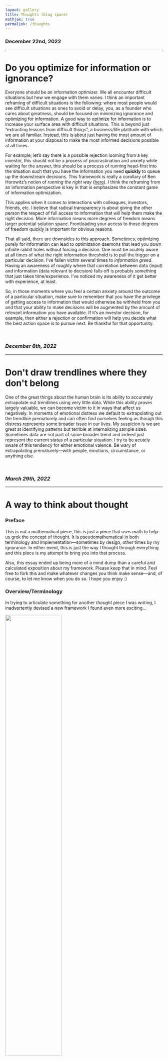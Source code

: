 ```yaml
---
layout: gallery
title: Thoughts (blog space)
mathjax: true
permalink: /thoughts
---
```



### **December 22nd, 2022**
---
# **Do you optimize for information or ignorance?**
Everyone should be an information optimizer. We all encounter difficult situations but how we engage with them varies. I think an important reframing of difficult situations is the following: where most people would see difficult situations as ones to avoid or delay, you, as a founder who cares about greatness, should be focused on minimizing ignorance and optimizing for information. A good way to optimize for information is to increase your surface area with difficult situations. This is beyond just “extracting lessons from difficult things”, a business/life platitude with which we are all familiar. Instead, this is about just having the most amount of information at your disposal to make the most informed decisions possible at all times.

For example, let’s say there is a possible rejection looming from a key investor, this should not be a process of procrastination and anxiety while waiting for the answer, this should be a process of running head-first into the situation such that you have the information you need **quickly** to queue up the downstream decisions. This framework is really a corollary of Ben Horowitz’s notion of *running the right way* ([here](https://a16z.com/2019/10/17/how-to-be-effective-ceo-leader/)). I think the reframing from an information perspective is key in that is emphasizes the constant game of information optimization.

This applies when it comes to interactions with colleagues, investors, friends, etc. I believe that radical transparency is about giving the other person the respect of full access to information that will help them make the right decision. More information means more degrees of freedom means larger potential solution space. Frontloading your access to those degrees of freedom quickly is important for obvious reasons.

That all said, there are downsides to this approach. Sometimes, optimizing purely for information can lead to optimization daemons that lead you down infinite rabbit holes without forcing a decision. One must be acutely aware at all times of what the right information threshold is to pull the trigger on a particular decision. I’ve fallen victim several times to *information greed*. Having an awareness of roughly where that correlation between data (input) and information (data relevant to decision) falls off is probably something that just takes time/experience. I’ve noticed my awareness of it get better with experience, at least.

So, in those moments where you feel a certain anxiety around the outcome of a particular situation, make sure to remember that you have the privilege of getting access to information that would otherwise be withheld from you and that your ability to make decisions will be augmented by the amount of relevant information you have available. If it’s an investor decision, for example, then either a rejection or confirmation will help you decide what the best action space is to pursue next. Be thankful for that opportunity.

&nbsp;

### *December 6th, 2022*
---
# **Don't draw trendlines where they don't belong**
One of the great things about the human brain is its ability to accurately extrapolate out trendlines using very little data. While this ability proves largely valuable, we can become victim to it in ways that affect us negatively. In moments of emotional distress we default to extrapolating out the trendline prematurely and can often find ourselves feeling as though this distress represents some broader issue in our lives. My suspicion is we are great at identifying patterns but terrible at internalizing sample sizes. Sometimes data are not part of some broader trend and indeed just represent the current status of a particular situation. I try to be acutely aware of this tendency for either emotional valence. Be wary of extrapolating prematurely—with people, emotions, circumstance, or anything else.

&nbsp;

### *March 29th, 2022*
---
# **A way to think about thought**
### Preface

This is not a mathematical piece, this is just a piece that uses math to help us grok the concept of thought. It is pseudomathematical in both terminology and implementation—sometimes by design, other times by my ignorance. In either event, this is just the way I thought through everything and this piece is my attempt to bring you into that process. 

Also, this essay ended up being more of a mind dump than a careful and calculated exposition about my framework. Please keep that in mind. Feel free to fork this and make whatever changes you think make sense—and, of course, to let me know when you do so. I hope you enjoy :)

### Overview/Terminology

In trying to articulate something for another *thought* piece I was writing, I inadvertently devised a new framework I found even more exciting...

<img style="float: center; margin: 0px 25px 25px 0px;" src="{{site.imgurl}}/thoughtspace_fig1.png" height="60%" width="60%"/>

Consider two ideologies, A and B, projected into some n-dimensional idea or thought space. Each dot is an individual in that thought space, each with their own ideological composition that places them in a certain position in this thought space.

That weird shape “A” in my figure is an ideology, which I’ll call a “subspace”—that is, the minimum bounded thought space that encapsulates all individuals belonging to that ideology. People (again, those dots) with minor deviations from the accepted school of thought push the bounds of that ideology outward into new pockets of thought space. The morphology of the subspace is therefore determined by the ideologies of its constituent individuals.

“B” is an ideological antagonist to A. That is, there is no set of shared coordinates in thought space between A and B (i.e. A ⋂ B = Ø.) “x” is an individual whose current ideology is not readily defined (i.e. there is no publicly accepted label<sup>*</sup> for that individual’s ideas and therefore their position in thought space.)

<sup>*</sup>This is slightly misleading and so the nuance is captured below.

### Expanded model

The proximity of x in thought space to a given subspace is an important component in determinining whether x will be subsumed by that subspace. One can think of it as the extent of ideological alignment—someone whose opinions may be aligned with Socialism but who has yet to classify themselves as such.

However, an important distinction is that it is not *actual* proximity in thought space to a given subspace but is instead the proximity to the nearest *known* subspace that is the relevant factor. If one is unaware of the existence of Buddhism but arrives at conclusions similar to Buddhist tenets, one will not become a Buddhist until it appears on their map of known thought space. They are only then even remotely likely to classify themselves as a Buddhist.

Now it only naturally follows that the likelihood of someone being sucked into that ideology, or subspace, is directly proportional to their proximity in thought space to that subspace. That is, the more aligned with a given ideology a person is, the more likely they are to convert. A corollary to this is that the likelihood of an individual not joining *any* defined ideology is directly proportional to the distance to their nearest ideology (again, not globally, but in *known* thought space.)

It might be conceptually convenient to think of each subspace in known thought space as having a certain graviational pull on all individuals. That gravitational pull seems most likely to be a function of its proximity to a given individual in thought space as well as its size (i.e. how many people are contained within the subspace, or ideology.)

<img style="float: left; margin: 0px 25px 25px 0px;" src="{{site.imgurl}}/thoughtspace_eq1.png" height="150px"/>

Where the numerator $m_{A}$ is the number of known individuals in subspace A and the denominator $d_{xA}$ is the [Euclidean distance](https://en.wikipedia.org/wiki/Euclidean_distance#Higher_dimensions) in thought space between person x and the centroid of subspace A.

It is important to underscore the fact that both variables are determined by the known thought space—that is, the ideologies, the number of individuals in each ideology, and the nuances of each ideology *known to the individual*. In instances where people’s average awareness of other ideologies is limited, a certain ideology can very readily claim dominance.

Another factor that feels important to capture in this model is the innate malleability of any individual, given their age. We can likely agree (I hope definitively) that one’s adolescent years are more formative than one’s late 60’s. This is not to say that ideological conversion is impossible at a later stage, it is just to acknowledge that there is an innate bias that predisposes people to being more receptive to ideologies at certain ages than at others.

<img style="float: center; margin: 0px 25px 25px 0px;" src="{{site.imgurl}}/thoughtspace_fig2.png" height="100%" width="100%"/>

You might argue with the shape of this curve (and we’d definitely both disagree about its relative proportions) but the important thing is that this malleability curve, let’s say M(t), is a nonlinear function normalized to the peak malleability of an individual throughout their lifetime. This serves as a weighting function for our “gravitational pull” equation. People are more malleable, or receptive, to the pull of ideologies at certain points in their life. We’re just looking for a way to express this “mathematically”.

So now to update the original equation...

<img style="float: center; margin: 0px 25px 25px 0px;" src="{{site.imgurl}}/thoughtspace_eq2.png" height="100%" width="100%"/>

With the only difference being that we are now also weighting the influence of an ideology by the malleability/receptiveness of that individual based on their age at the time of exposure.

Peak likelihood of indoctrination is likely during adolescence when the known thought space is minimal and the malleability is high. This basically affords an ideology unfettered influence over that individual, especially if the exposure to other ideologies is negligible.

Peak likelihood of conversion might come during college, where exposure to more ideologies is extreme (i.e. the known thought space broadens) and malleability is high.

### Outliers

Given the information above, it follows that there must be some threshold of dissonance between the individual’s beliefs and the “mean ideology” (i.e. the centroid of the subspace to which that individual belongs) that causes a fracturing between the two (i.e. x no longer is part of A.) I see this as the point at which the individual would openly dissociate from the label of that subspace. 

As nodes (individuals) start to cluster around a particular region, especially near the boundaries of a subspace, it makes sense that they might collectively split from the subspace with enough momentum (ideological meiosis?.)

Their likelihood of splitting is similar to the equation outlined above. The further on the periphery of an ideology they are and the more frequent and raw the exposure to each other’s deviations from that mean ideology, the more likely they are to split and form their own subspace. Think: denominations of Christianity that formed and continue to form.

Requisite for these types of subspaces to form is some medium through which these individuals/nodes can be made aware of one another. Prior to Gutenberg’s invention of the movable-type printing press, new subspaces were not able to form as easily given that the set of nodes whose position was known to other nodes was limited. That is, the known thought space for the average node was significantly more limited than it is today (duh.)

As communication technologies emerged they made more people more aware of other people and their respective ideologies. The average known thought space was broadened.

History has provided us with many such communication technologies (of all scales.) From books/literacy to cities to IRC to 4chan to [Pioneer](https://pioneer.app) and more, substrates have and continue to emerge to facilitate quicker development of known thought space. As more nodes become more aware of global thought space more subspaces and conversions emerge.

As more nodes join each subspace, they strengthen its existence by broadening its boundaries (in both physical and thought spaces!.) This reflexively increases the likelihood of subsuming new nodes.

With increasing means of exposing individuals to global thought space, we can expect to see more ideologies/communities continue to emerge. This is already expected, of course, it is just pleasing to arrive to the same conclusion using this framework.

### Nascent subspaces and their formation

Martin Luther would not have been able to spark the Reformation without making people aware that other people were aware of his nascent ideology (early use of network effects.) Communication tools serve as a substrate through which the average known thought space of its participants broadens.

### Real-world implications

I believe there are some real-world implications for this framework. Consider for instance the targeting of youth for ideologies of various kinds (e.g. Christian Camp, Hitler Youth, Boy Scouts, etc.) Indoctrination 101... This framework potentially offers a crude way of modeling the various factors that drive the adoption of those ideologies—that is:

- the innate malleability or plasticity of people of a certain age
- the number of people they are exposed to who believe that ideology
- the extent of their awareness of other ideologies
- the extent of ideological alignment with other ideologies of which the individual is aware

This also provides a convenient way to think about how limited exposure to other ideologies breeds blind dogma—think: the feedback loop of social media echo chambers, people in remote regions who have limited exposure to people of the “opposite” political persuasion, etc. Conversely, we can also see how exposure breeds intellectual diversity—in this framework, new subspaces (or ideologies) invariably emerge from exposure (i.e. expanding known thought space.) People who live in big cities likely have broader known thought spaces than those who live in rural regions. For politically inclined adults who move to big cities but still are blinded by dogma, this is also explained: their M(t) (malleability) is so low that the gravitational pull of another ideology that would otherwise exist is significantly reduced. This is not at all to say that it is impossible to have conviction in a big city—it is just to say that the constant exposure will on average erode that hypothetical max degree of conviction.

### Final thoughts

This framework is incomplete (and possibly incoherent..?) I will plan to expand on it as both time and my headspace allows. For now, I’m posting prematurely to feel the pressure of random eyeballs as well as to get feedback in the process. Thanks for reading!

&nbsp; 


### *February 18th, 2022*
---
# **My secret side project**

<img style="float: center; margin: 0px 25px 25px 0px;" src="{{site.imgurl}}/blogContent/hawaii.png" height="100%" width="100%"/>


On a gorgeous Hawaiian day in late December I whipped together a little script. For various reasons, I am keeping the purposes of this script secret. What you need to know is that this little script was birthed from the confluence of my boredom and my randomly reading API docs of a popular mobile app. I thought of a cool feature one could build using the API and built out a pretty basic service in a few hours. I sent my MVP to a close friend in consumer social. 10sec later he texts back...

<img style="float: left; margin: 0px 25px 25px 0px;" src="{{site.imgurl}}/blogContent/sideproject_imessage.png" height="35%" width="35%"/>

He gives me the idea for an improved derivative of this product and suggests we productize and ship that new product in the next 2 weeks. We partner up with one of his colleagues to build out a website and productionize my little MVP.

I whip together a sufficiently scalable backend and clean up my script. My friend designs a simple website which his colleague builds with a basic API layer to interface with our db. We reach out to some TikTokers to post and within a day we’ve locked in the campaign.

After some basic stress tests, we feel we are ready and the first TikTok post goes out on Jan. 16th. Within the first 22 days we get the following data:

<img style="float: left; margin: 0px 25px 25px 0px;" src="{{site.imgurl}}/blogContent/sideProject_stats.png" height="400px"/>

TL;DR this project is still in its infancy and we initially got obliterated by the demand (crashing servers, blocking/delaying services, etc..) We have a lot of conviction in the project and are going to start properly ramping up the growth. This was all just a very prelimenary test-run.

I’ve realized in pursuing this side project the power of rapid exploration. This flies in the face of what most founders are taught to believe. People in tech overindex on the merits of shipping products the conventional way (i.e. come up with an idea, make a pitch deck, reach out to investors, build out an MVP after hiring the 10x engineers you convinced to join, tell everyone on LinkedIn you’re the CEO of a future unicorn despite the fact that all you’ve done thus far is incorporate with Stripe Atlas, etc..) Even as kids we are trained to think so definitively about things—”I *will* be an X one day”. Why not just give it a shot and reassess in a couple of weeks?

This approach is not per se a prescription for anyone considering pursuing a startup but moreso a recommendation to those who are capable enough to build products and curious enough to indulge that capability. Just build something casually for 2 weeks and make sure to get it to market fast enough to determine whether it’s worth pursuing further.

If you are toying with an idea, I suggest you:

1. Quickly (1 week MAX) build an MVP (if you are technical—if not, then make a Figma protoype)
2. Text the absolute minimum number of people you need to see this project through to completion to collaborate with you (2 other people MAX, in my opinion)
3. Make a compelling landing page with at least a sign up field
4. Launch using TikTok and make an assessment in 2 weeks as to whether the product is worth pursuing further (spend no more than $2,000)

The opportunity cost is completely overshadowed by the potential upside for these side projects.  I want to advocate heavily for lowering the mental friction of starting a project. Start putting together something cool tomorrow and let me know how it goes (DM’s open on [Twitter](https://twitter.com/sachaker)!)


&nbsp; 

### *March 23rd, 2021*
---
# **Change vs. Progress**

It is incredibly important not to conflate change with progress. 

Progress exists at the intersection between change (state B ≠ state A) and growth (some optimization towards the objective). Change can exist without growth (e.g. a new presidency, binary fission of a bacterium, etc.), but growth cannot exist without change (some sense of modification is requisite for optimization).

Without a driving force towards growth, the action or change will be what we can call "yieldless". For example, if I choose to go running, the act of running itself may in fact be the objective, and that will hold under any context in which I am running. However, if my goal has shifted to using running as a means of achieving something else (like moving from point A to point B), then the actions that progress me towards that goal become contextual—running on a treadmill achieves the same action without any progress (as defined by the context). By the same token, science has the bad habit of feigning progress where, in most instances, we are simply just running in place.<sup>1</sup>

It is very easy to see changes within science and be excited by the carrot of progress, but how have those changes progressed us towards the initial objective? In medicine, as an admitted generalization, the objective function is easily defined: are we closer to curing the disease in question? Without proper heuristics for determining this, yiedless changes can safely hide under the veil of progress.<sup>2</sup>

I suspect that we would benefit greatly from inoculating ourselves to the allure of change and no longer misconstruing it as progress. Who would have thought that using the ultimate goal to guide the action could be so hard??

&nbsp; 
> ##### <sup>1</sup>The iPhone, as another example, has arguably undergone many yieldless changes over the years (compare the growth rate of the product quality in the early years of the iPhone to now), yet the illusion of continued progress has been upheld by the consistency of these iterations.

> ##### <sup>2</sup>Collison and Cowen's 2019 piece on this ([here](https://www.theatlantic.com/science/archive/2019/07/we-need-new-science-progress/594946/)) outlines the urgency of establishing these heurestics across industries. It's a great read.

&nbsp;

### *Novemeber 3rd, 2020*
---
# **Reflexivity in politics**
Distributing poll results to a population before an election degrades the predictiveness of that population by a significant margin. Is there a [psephological](https://en.wikipedia.org/wiki/Psephology) law for this? I'm not sure, but there should be...

In 2016, I warned my family and friends that distributing polls that predict a landslide in Clinton's favor would result in mass complacency, and that this complacency would manifest as poor Democractic turnout. If my community of friends is at all a microcosm to the younger population in the United States, in 2016, ~10 of them (likely more—I only asked a small handful) did not vote because "Hilary [was] going to win in a landslide... No need to go through the pain of voting". 3 of those 10 friends were from Florida, a [crucial swing state](https://en.wikipedia.org/wiki/2016_United_States_presidential_election_in_Florida) in that election. I fear that the same thing may happen with this election today.

While I am not confident in the final outcome of this election, I do feel comfortable positing that the final result will be *much* closer than predicted by any leading pollsters.

The point here is that I think that there is a lot about [reflexivity](https://en.wikipedia.org/wiki/Reflexivity_(social_theory)) that remains unexplored and believe that finding elegant ways to mathematically model reflexivity in different systems would be of immeasurable benefit to statistics, economics, neuroscience, and beyond.

> ##### Shockingly, the "error" of the pollsters' predictions in 2016 was actually pretty much at the [mean combined error for past elections](https://fivethirtyeight.com/features/the-polls-are-all-right/) (only 4% higher than the average). It should be noted that these data are weighted by the number of polls put out by each institution and so the most active pollsters are weighted the highest. The interesting insight here would be to see whether there is a correlation between this weight and the error itself, since the most popular pollsters can be expected to be covered by big media outlets more than their counterparts. The more media coverage a poll receives, the less likely it is to be correct.

&nbsp;


### *June 1st, 2020*
---
# **Some questions...**

> ##### A few random things that I've been thinking about quite a bit. Some date back years, others in the past few hours

#### Why does it feel like Hungary disproportionately produced some of the brightest and most prolific minds of the 20th century?
- [Erdos](https://en.wikipedia.org/wiki/Paul_Erd%C5%91s), [von Neumann](https://en.wikipedia.org/wiki/John_von_Neumann), [Gabor](https://en.wikipedia.org/wiki/Dennis_Gabor), [Wigner](https://en.wikipedia.org/wiki/Eugene_Wigner), [Elo](https://en.wikipedia.org/wiki/Arpad_Elo), and [many, many more](https://en.wikipedia.org/wiki/List_of_Hungarians)

#### How can we quantify the changes to a predicted outcome after that prediction is disseminated to the population whose behavior is being predicted?
- Think: election polls, distributions of wait times, etc. Is this sufficient to describe the glaring errors of all the 2016 US Presidential polls?

#### What city in a Third World country will bear the greatest intellectual fruits in the next 25 years? 
- Lagos? CDMX? 

#### Why has the wash time of restaurant-grade dishwashers (~1min) been so disparate from its domestic counterpart for so long? 
- I'm not convinced that this "industry-domestic discrepancy" exists to the same extent for other applicable technologies, especially not for so long (the processor in your iPhone is 5 orders of magnitude more powerful than that of Apollo 11)

#### Is globalization always a good thing? And to what extent does the globalization of technology align with (and also engender) cultural globalization?
- China has reaped the rewards of Western innovation without the "burden" of democracy (great convo on this [here](https://podcasts.apple.com/us/podcast/34-zev-weinstein-on-parenting-boys-generation-z/id1469999563?i=1000474506222)), yet it does not feel that this adoption has been at the cost of any cultural identity. On the other hand, the physical presence of Turks in Germany has had profound influence on the culture (and cuisine) of the latter, though their relationship dates back to at least WWI (before US-China relations) so maybe the comparison isn't fair.

&nbsp;


### *May 9th, 2020*
---
# **My take on the COVID-19 market**

> ##### Disclaimer: I am not recommending any specific stock purchases here, nor am I licensed to do so. I merely want to share the thought processes that helped me profit during the volatility effectuated by COVID-19


People have been scared.


It makes sense, how could you not be when there exists the incessant echo chamber that is contemporary media? Call it ignorance, but I usually never listen to stock recommendations or follow markets through any particular media outlet. My investment approach could not be simpler: I think about the market, I substantiate or uproot my hypothesis with market data, and update my internal model of that market using these data.


A reasonable response would be to laugh. *What the hell do you know, punk?* Well, not much, but enough to consistently beat out some of the weirdest markets in the past 3 years and hold a constant >30% returns for that time. I have helped my family, other families, and my friends invest in the market, because at its best, it's a lot of fun. 


I'm no guru, I just love contrarian thinking. Thankfully, this translates well in investing: flying in the face of conventional wisdom, in late 2018, I shorted FB and AAPL based on a theory I had about their self-imposed pigeon holing. If this sound stupid, I encourage you to check out their stock prices for that year (P.S. I made >350% returns from those puts). Big money is made when you are right and the majority is wrong (see [Burry](https://en.wikipedia.org/wiki/Michael_Burry), [Dalio](https://en.wikipedia.org/wiki/Ray_Dalio), or [Soros](https://en.wikipedia.org/wiki/George_Soros)). If everyone says I am wrong about a prediction, it's often an incentive to chase the idea further.


Back to 2020... COVID-19 has taken a huge chunk out of the economy, a chunk which is almost perfectly distributed across each industry. On March 10th, I was debating with my mom about this investment climate, as she was consumed by anxiety about the stock market and how the experts were saying it would be a recession (I remain pretty convinced that an imminent threat of such magnitude to the economy that's universally accepted as likely will in fact beget solutions that prevent it from actually materializing. These things really are reflexive in that way and every major economic recession has blindsided the majority, that's why they happen! That's probably for another blog post, though).


My mom, in line with the rest of America, was convinced that everything would plummet and that it would be a year for any of these stocks to rebound. I thought this all over... Just looking at the tech industry, it would make sense that hardware companies would be severely impacted—a lot of these tech behemoths got a cold splash of water exposing their overdependence on China (as if the [ongoing trade wars](https://en.wikipedia.org/wiki/China%E2%80%93United_States_trade_war) weren't enough). These hardware companies (e.g. AAPL, NVDA, AMD) now have to rethink their entire supply chain. The software companies (e.g. TWLO, OKTA, SHOP), however, should be much more nimble and unaffected by the downturn, right? Teams of programmers should still be able to deploy code from their bedrooms and people should still consume their products remotely.


As it turned out, the aforementioned industries (and individual stocks) were affected equally, and I just knew that the software stocks would rebound earlier. I'll let the data speak for themselves:


<img style="float: left; margin: 0px 15px 15px 0px;" src="{{site.imgurl}}/stocks.png"/>


<p align="center">
	<b>Stock returns from 3/10/20 - 5/9/20 (green = software, red = hardware)</b>
</p>


Now before you think that I retroactively changed my selection of stocks to sound smart in a blog post, these were the actual 3 that I recommended. I should probably say that I'm still invested in TWLO, and have been for years (first bought at $76/share), but I sold off all my other stocks about 5 months ago when it became too time consuming.


These differences may seem slight, but the worst performing of my recommendations is 134% of the biggest return for the aforementioned hardware companies (and TWLO returns are 519% of AAPL returns for this period!).


The point here is that intuition and calculated thought can be an important factor in distinguishing you in investment. Don't believe me? Billionaire George Soros literally moves millions of dollars [based on pain](https://www.equitymaster.com/diary/detail.asp?date=01/13/2016&story=1&title=George-Soros-Has-Got-a-Backache-Again-and-This-Time-Its-Because-of-China) in different parts of his body. Everyone else uses financials and the same old indicators—be different.


&nbsp;



### *April 19th, 2020*
---
# **The crucial missing link for Artificial Neural Networks**

> ##### I'm going to jump right into this one, so apologies if it lacks the technical introduction such a post might demand


Artificial Neural Networks (ANNs), as the name might suggest, were built with the brain as a primary influence—artificial neurons connect to each other, each conferring signals to others and each with connections that vary mostly in accordance with the alignment between the neuron's activity and the ultimate achievement of the system's goal (see [objective functions](https://en.wikipedia.org/wiki/Mathematical_optimization)). This was a breakthrough in the field of computer science as it completely transformed the capabilities of computers to achieve complex tasks. Computers were no longer just efficient computing devices that did simple tasks quickly and consistently—they now could *improve* iteratively (see [Perceptron](https://en.wikipedia.org/wiki/Perceptron) and the lesser appreciated [MENACE](https://www.mscroggs.co.uk/blog/19)).


Things have improved a lot with regards to computing power since those early days, but the reality is that the fundamentals of ANNs simply haven't witnessed the same growth.


What we see is that, despite the fact that we can reach unprecedented [network depth](https://towardsdatascience.com/gating-and-depth-in-neural-networks-b2c66ae74c45), performance just doesn't scale. Part of this is due to what is dubbed the [vanishing gradient problem](https://en.wikipedia.org/wiki/Vanishing_gradient_problem), in which the changes made to the connections of neurons deep into the network are negligible and therefore less likely to contribute to the final network output. This problem was significantly alleviated by the development of [ResNets](https://arxiv.org/abs/1512.03385), the original version of which broke numerous world records for image classification and other tasks. However, increasing the depth of this network still results in a performance plateau at a certain depth (the error difference between 50 and 100 layer ResNets, for the tasks I've used them for, is negligible). How has increasing the number of neurons, connections, and layers to unprecedented heights in our ANNs not brought us within reasonable proximity to the cognitive powers of the brain?


Take a look at how performance of a basic network can actually get worse by adding layers (image classification network on CIFAR-10 dataset):


<p align="center">
	<b>Deeper version of network does worse at image classification</b>
</p>


<img style="float: left; margin: 0px 15px 15px 0px;" src="{{site.imgurl}}/blogContent/errorXiterXlayers.png" height="250%" width="250%"/>


It's clear that a network with connectivity as its only parameter is insufficient to generate the flexibility of the brain.


I believe that the most significant factor missing from the way we build ANNs that is present in the brain is electric fields. While artifical neurons in ANNs are mathematical representations, biological neurons (just "neurons", from now on) occupy physical space, and thus their interactions are influenced along a spatial dimension (*Note: I definitely do not consider layers of an ANNs as spatial*). I also believe that the importance of the electric fields emitted by neurons is severely underappreciated in the field of neuroscience, despite the vast evidence for their significance in the biophysics of the brain as well as cognition ([here](https://www.ncbi.nlm.nih.gov/pmc/articles/PMC4534030/) and [here](https://www.scientificamerican.com/article/brain-electric-field/), and I'm comfortable arguing that the breakthrough of [LFPs](http://www.scholarpedia.org/article/Local_field_potential) is because they register both action potentials and the resulting electric fields).


The electric fields emitted by active neurons contribute to the complexity of the entire system by being reflexive—an active neuron emits a field which in turn influences the firing dynamics of that neuron and the surrounding neurons, which influence downstream neurons which in turn emit electric fields which in turn... you see where this going. The result is that groups of neurons in the same vicinity will collectively generate large electric fields that will modify their biophysical signature and possibly enable computations that are otherwise unachievable in a state of individual isolation. The fact that neurons are exist in the world of biology has been seen as a hindrance to their computational abilities (slow time constants, high noise, energetically expensive, etc.), but the reality is that such complexity simply could not exist on a processor and instead *only in a biological system*, or one that merges the two.


Anyway, the point here is that for ANNs to approximate or surpass the complexity and cognitive flexibility of the brain, they must first address this issue. I think embedding actual neural tissue in circuitry ("wetware") is a really smart way of tackling this, and I'll be keeping my eye on [Cortical Labs](https://www.cclabs.ai/), [Koniku](https://koniku.com/technology), and maybe even [this nutjob](https://www.youtube.com/watch?v=h2nNKbO9-Eg) (who did the inverse).


&nbsp;


### *April 10th, 2020*
---
# **Humanity has already found the neural seat of consciousness, science has just overlooked it**

If someone put a gun to my head and made me blurt out the part of the brain that houses consciousness<sup>†</sup>, I'd say "thalamus" without breaking a sweat.

[The thalamus](https://www.ncbi.nlm.nih.gov/books/NBK542184/) is a chunk of gray matter found in the forebrain. This is the Grand Central of the brain—it receives input from a vast number of areas and its projections innervate almost all sections of the cerebral cortex. The result: the thalamus both integrates and distributes information from countless areas. For instance, if sensory input comes in, the thalamus works its magic (transforms that sensory information along some dimension), and then spits it back into the sensory area from whence it came.

I believe quite strongly that anticipation is an evolutionary prerequisite for consciousness and that it demands the coordinated integration of the senses. Why does anticipation require the integration of the senses? Just think about it: let's say a person is swinging a punch at you. Well, first of all, you would need to calculate the trajectory of their swing ([motor cortex](https://journals.plos.org/plosone/article?id=10.1371/journal.pone.0191480)) which would require that you visualize their fist reaching your face ([visual cortex](https://www.ncbi.nlm.nih.gov/pmc/articles/PMC4595480/)). Significance is assigned to avoiding their fist reaching your face because you know that it will hurt ([nociceptors](https://www.ncbi.nlm.nih.gov/pmc/articles/PMC2964977/)). All of this activity coming from disparate regions of your brain before the fist has even come near your face. Without the tight and timely integration of all the information, you can bet your ass that tomorrow you'd wake up with a black eye... 

Why is anticipation a requisite for consciousness? Because anticipation itself requires:
- An internal, updatable model of the world (think: [Bellman Equation](https://en.wikipedia.org/wiki/Bellman_equation))
- A sense of futurity (not just living in the *now*, but in the *next*)
- Pattern identification (I would feel pretty comfortable positing that this is the product of the other two)

I am putting forward that these 3 pillars are the building blocks on which consciousness is built. If we could find regions in the brain that encode or enable these, then I'd say we are well on our way to uncovering the secrets of consciousness.

Back to the thalamus... Just based on sheer connectivity, it seems like the thalamus has always been a prime candidate for understanding neural processes on a fundamental level. Why has it taken so long for focus to shift to the thalamus? The thalamus has historically been viewed as a "low-level" (yuck!) center (yuck yuck!!), as part of a contrived framework of anatomical hierarchy in the brain. Everyone learns in their 101 courses that "the midbrain is the lower brain... and the thalamus and associated areas are part of the limbic system" ([here](https://science.howstuffworks.com/life/inside-the-mind/human-brain/brain5.htm), [here](https://courses.lumenlearning.com/teachereducationx92x1/chapter/lower-level-structures-of-the-brain/), [here](https://www.psychologytoday.com/us/blog/where-addiction-meets-your-brain/201404/your-lizard-brain), and [here](https://www.khanacademy.org/science/health-and-medicine/executive-systems-of-the-brain/emotion-lesson/v/emotions-limbic-system)). The fact that they peddle this crap to unwitting freshmen is infuriating! "Experts" loooove to talk about the limbic system, also called your "Lizard Brain" (yes, experts literally call it that). These experts have grouped the thalamus in this category based on the antiquated idea that neural anatomy recapitulates the evolutionary development of the brain. In plain English: the deepest parts of the brain are the ones most like our evolutionary ancestors. As an unfortunate consequence of this antiquated school of thought, the thalamus has unfairly been identified as a primitive area, with little historical investigation into its role in cognition! Individuals and scientific communities are influenced deeply by egos and the perception of fundamental truths—scientists are unwilling to accept novel discoveries if they fly in the face of what the scientists fundamentally believe to be true (or if they spent most of their life committed to that which is being overturned). This has largely stifled investigation into the thalamus and acceptance of the promising results that come out of it.

[Mike Halassa](http://halassalab.mit.edu/) at MIT is one of the few scientists who gets it. He's still relatively early in his career but I am willing to predict that he will be one of the pioneers of his generation that will unhinge our current understanding of the brain (see also [Doris Tsao](https://en.wikipedia.org/wiki/Doris_Tsao) and more recently, [Steve Ramirez](http://theramirezgroup.org/team/steve-ramirez)). If you're looking for a good read on the thalamus and cognition, Halassa's paper [Schmidtt et al. 2017](https://www.nature.com/articles/nature22073) is seminal. In brief, the paper demonstrates that thalamic neurons engage in task-relevant computations that freely transition from object-based to task-based. This means that the thalamic neurons can encode the identity of specific stimuli *as well as* their significance. Importantly, these thalamic neurons were found to regulate activity in the pre-frontal cortex (PFC), which is largerly seen as the most significant center in cognition. This means that the "low-level" area was not merely relaying basic sensory information from the PFC, but in fact was responsible for conferring its cognitive flexibility!

Mike and I had a great discussion last November about this fundamental oversight in the field and how overwhelming the evidence is for the thalamus' role in cognition. The ingredients for the thalamus coming out as the neural seat of consciousness are all there—it integrates and distributes information from the broadest reaches of the brain, it confers the "high-level brain" the ability to transition between definitions of identity (object --> significance), and has been overlooked in the field for reasons unrelated to its significance in the brain (no one has gotten far trying to find consciousness in the brain, so maybe they should start looking under their noses!). I am super excited to know that this fundamental transition in the field of neuroscience is imminent and will be keeping a close eye on it all from afar.


&nbsp; 
><sup>†</sup>Defining consciousness is not something I will dive into here, despite some implicit definitions. That's an unproductive rabbit hole to be avoided when trying to identify candidate neural substrates for consciousness

>**Bonus:** Google Trends for "[thalamus](https://trends.google.com/trends/explore?date=2007-04-09%202020-04-09&geo=US&q=thalamus)" (I promise this won't be my only data source) shows an incredible periodicity with annual maxima every October going back to 2007. Can you guess why? :)

&nbsp;


### *April 8th, 2020*
---

# **Brown Gold: How our poop is the most untapped gold mine of the 21st Century**

Poop, and by extension, wastewater, is a data source that will be replenished each minute of every hour of every day until the end of civilization. The microbiome is *severely* underappreciated in medicine and health<sup>†</sup>.
I've always been puzzled by this... The evidence supporting the significance of the microbiome is almost insurmountable ([Alzheimer's](https://www.nature.com/articles/s41422-019-0227-7), [longevity](https://www.ncbi.nlm.nih.gov/pmc/articles/PMC6051225/), [obesity](https://www.ncbi.nlm.nih.gov/pmc/articles/PMC5082693/), [autism](https://www.nature.com/articles/d41586-020-00198-y). The list goes on...), so how the hell could this be almost universally overlooked?

Most recently, [researchers discovered](https://www.nature.com/articles/d41586-020-00973-x) that sewage water serves as a useful proxy for the extent of COVID-19 infections in the community. This made me wonder: why haven't we done this before?


What we have is a fundamental misalignment in the current and actual values of this asset (poop). Call it arbitrage or just plain old opportunity—the reality is clear. Wastewater is (literally) the shit that no one wants (well, [a few people](https://www.usgs.gov/special-topic/water-science-school/science/wastewater-treatment-water-use?qt-science_center_objects=0#)), and so starting to collect mass samples of wastewater wouldn't really perturb the existing system too much.


Despite all this, public interest in the microbiome seems to be stagnant:


<img style="float: left; margin: 0px 15px 15px 0px;" src="{{site.imgurl}}/blogContent/googleTrends.png" height="250%" width="250%"/>


###### Okay, these might not be the most convincing data, but it's a start... Clearly the public appreciates the importance of health and bacterial diversity, but why don't people attend to the microbiome as an extension of that?


This space is going to make a select few *a lot* of money. The factors for success are all there: a paucity of competition, an almost infinite abundance of data, simple means of data collection, and a demonstrated role in domains relevant to health and disease... These are fertile grounds for discovery and the intrepid pioneers that get in early will no doubt be rewarded.

*Let not thy wastewater be wasted*... You heard it here first.


><sup>†</sup>I can name a couple good companies that recognize this systemic short-sightedness: [Pendulum Therapeutics](https://pendulum.co/) and [Gingko Bioworks](https://www.ginkgobioworks.com/). For the interested reader, I also recommend looking into [Richard Sprague](https://richardsprague.com/microbiome/), who has a pretty extensive passion project on his own microbiome

&nbsp; 
---

##### Thoughts on any of these articles (whether agreeable or otherwise)? Shoot me an [email](malito:sacha@nyu.edu)


&nbsp; 
&nbsp; 

<!-- Begin Mailchimp Signup Form -->
<link href="//cdn-images.mailchimp.com/embedcode/slim-10_7.css" rel="stylesheet" type="text/css">
<style type="text/css">
	#mc_embed_signup{background:#fbfbfb;; clear:left; font:14px Helvetica,Arial,sans-serif; }
	/* Add your own Mailchimp form style overrides in your site stylesheet or in this style block.
	   We recommend moving this block and the preceding CSS link to the HEAD of your HTML file. */
</style>
<div id="mc_embed_signup">
<form action="https://github.us19.list-manage.com/subscribe/post?u=baf7a0905263a7207338e7584&amp;id=be11952091" method="post" id="mc-embedded-subscribe-form" name="mc-embedded-subscribe-form" class="validate" target="_blank" novalidate>
    <div id="mc_embed_signup_scroll">
	<label for="mce-EMAIL">If you want to follow my blog...</label>
	<input type="email" value="" name="EMAIL" class="email" id="mce-EMAIL" placeholder="email address" required>
    <!-- real people should not fill this in and expect good things - do not remove this or risk form bot signups-->
    <div style="position: absolute; left: -5000px;" aria-hidden="true"><input type="text" name="b_baf7a0905263a7207338e7584_be11952091" tabindex="-1" value=""></div>
    <div class="clear"><input type="submit" value="Subscribe" name="subscribe" id="mc-embedded-subscribe" class="button"></div>
    </div>
</form>
</div>

<!--End mc_embed_signup-->
